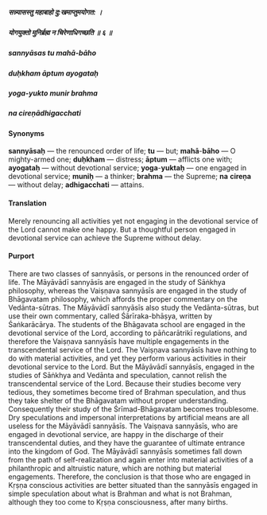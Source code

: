 ##### सन्न्यासस्तु महाबाहो दु:खमाप्तुमयोगत: ।
##### योगयुक्तो मुनिर्ब्रह्म न चिरेणाधिगच्छति ॥ ६ ॥

##### sannyāsas tu mahā-bāho
##### duḥkham āptum ayogataḥ
##### yoga-yukto munir brahma
##### na cireṇādhigacchati

#### Synonyms

**sannyāsaḥ** — the renounced order of life; **tu** — but; **mahā**-**bāho** — O mighty-armed one; **duḥkham** — distress; **āptum** — afflicts one with; **ayogataḥ** — without devotional service; **yoga**-**yuktaḥ** — one engaged in devotional service; **muniḥ** — a thinker; **brahma** — the Supreme; **na** **cireṇa** — without delay; **adhigacchati** — attains.

#### Translation

Merely renouncing all activities yet not engaging in the devotional service of the Lord cannot make one happy. But a thoughtful person engaged in devotional service can achieve the Supreme without delay.

#### Purport

There are two classes of sannyāsīs, or persons in the renounced order of life. The Māyāvādī sannyāsīs are engaged in the study of Sāṅkhya philosophy, whereas the Vaiṣṇava sannyāsīs are engaged in the study of Bhāgavatam philosophy, which affords the proper commentary on the Vedānta-sūtras. The Māyāvādī sannyāsīs also study the Vedānta-sūtras, but use their own commentary, called Śārīraka-bhāṣya, written by Śaṅkarācārya. The students of the Bhāgavata school are engaged in the devotional service of the Lord, according to pāñcarātrikī regulations, and therefore the Vaiṣṇava sannyāsīs have multiple engagements in the transcendental service of the Lord. The Vaiṣṇava sannyāsīs have nothing to do with material activities, and yet they perform various activities in their devotional service to the Lord. But the Māyāvādī sannyāsīs, engaged in the studies of Sāṅkhya and Vedānta and speculation, cannot relish the transcendental service of the Lord. Because their studies become very tedious, they sometimes become tired of Brahman speculation, and thus they take shelter of the Bhāgavatam without proper understanding. Consequently their study of the Śrīmad-Bhāgavatam becomes troublesome. Dry speculations and impersonal interpretations by artificial means are all useless for the Māyāvādī sannyāsīs. The Vaiṣṇava sannyāsīs, who are engaged in devotional service, are happy in the discharge of their transcendental duties, and they have the guarantee of ultimate entrance into the kingdom of God. The Māyāvādī sannyāsīs sometimes fall down from the path of self-realization and again enter into material activities of a philanthropic and altruistic nature, which are nothing but material engagements. Therefore, the conclusion is that those who are engaged in Kṛṣṇa conscious activities are better situated than the sannyāsīs engaged in simple speculation about what is Brahman and what is not Brahman, although they too come to Kṛṣṇa consciousness, after many births.